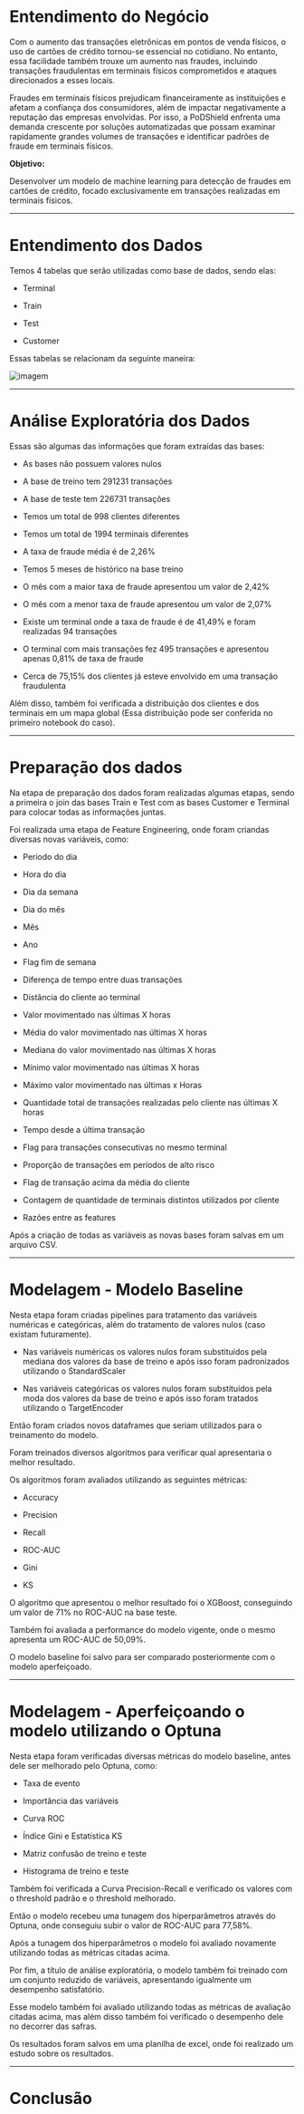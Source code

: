 # Entendimento do Negócio

Com o aumento das transações eletrônicas em pontos de venda físicos, o uso de cartões de crédito tornou-se essencial no cotidiano. No entanto, essa facilidade também trouxe um aumento nas fraudes, incluindo transações fraudulentas em terminais físicos comprometidos e ataques direcionados a esses locais.

Fraudes em terminais físicos prejudicam financeiramente as instituições e afetam a confiança dos consumidores, além de impactar negativamente a reputação das empresas envolvidas. Por isso, a PoDShield enfrenta uma demanda crescente por soluções automatizadas que possam examinar rapidamente grandes volumes de transações e identificar padrões de fraude em terminais físicos.


**Objetivo:**

Desenvolver um modelo de machine learning para detecção de fraudes em cartões de crédito, focado exclusivamente em transações realizadas em terminais físicos.

---------------------------------------------------------------

# Entendimento dos Dados

Temos 4 tabelas que serão utilizadas como base de dados, sendo elas:

- Terminal

- Train

- Test

- Customer

Essas tabelas se relacionam da seguinte maneira:

![imagem](Imagens/relacao_planilhas_fraude.jpg)


----------------------------------------------------------------

# Análise Exploratória dos Dados

Essas são algumas das informações que foram extraídas das bases:

- As bases não possuem valores nulos

- A base de treino tem 291231 transações

- A base de teste tem 226731 transações

- Temos um total de 998 clientes diferentes

- Temos um total de 1994 terminais diferentes

- A taxa de fraude média é de 2,26%

- Temos 5 meses de histórico na base treino

- O mês com a maior taxa de fraude apresentou um valor de 2,42% 

- O mês com a menor taxa de fraude apresentou um valor de 2,07%

- Existe um terminal onde a taxa de fraude é de 41,49% e foram realizadas 94 transações

- O terminal com mais transações fez 495 transações e apresentou apenas 0,81% de taxa de fraude

- Cerca de 75,15% dos clientes já esteve envolvido em uma transação fraudulenta


Além disso, também foi verificada a distribuição dos clientes e dos terminais em um mapa global (Essa distribuição pode ser conferida no primeiro notebook do caso).

---------------------------------------------------------------------

# Preparação dos dados

Na etapa de preparação dos dados foram realizadas algumas etapas, sendo a primeira o join das bases Train e Test com as bases Customer e Terminal para colocar todas as informações juntas.

Foi realizada uma etapa de Feature Engineering, onde foram criandas diversas novas variáveis, como:

- Periodo do dia

- Hora do dia

- Dia da semana

- Dia do mês

- Mês

- Ano

- Flag fim de semana

- Diferença de tempo entre duas transações

- Distância do cliente ao terminal

- Valor movimentado nas últimas X horas

- Média do valor movimentado nas últimas X horas

- Mediana do valor movimentado nas últimas X horas

- Mínimo valor movimentado nas últimas X horas

- Máximo valor movimentado nas últimas x Horas

- Quantidade total de transações realizadas pelo cliente nas últimas X horas

- Tempo desde a última transação

- Flag para transações consecutivas no mesmo terminal

- Proporção de transações em períodos de alto risco

- Flag de transação acima da média do cliente

- Contagem de quantidade de terminais distintos utilizados por cliente

- Razões entre as features

Após a criação de todas as variáveis as novas bases foram salvas em um arquivo CSV.


------------------------------------------------------------------------------------

# Modelagem - Modelo Baseline

Nesta etapa foram criadas pipelines para tratamento das variáveis numéricas e categóricas, além do tratamento de valores nulos (caso existam futuramente).

- Nas variáveis numéricas os valores nulos foram substituídos pela mediana dos valores da base de treino e após isso foram padronizados utilizando o StandardScaler

- Nas variáveis categóricas os valores nulos foram substituídos pela moda dos valores da base de treino e após isso foram tratados utilizando o TargetEncoder

Então foram criados novos dataframes que seriam utilizados para o treinamento do modelo.

Foram treinados diversos algoritmos para verificar qual apresentaria o melhor resultado.

Os algoritmos foram avaliados utilizando as seguintes métricas:

- Accuracy

- Precision

- Recall

- ROC-AUC

- Gini

- KS

O algoritmo que apresentou o melhor resultado foi o XGBoost, conseguindo um valor de 71% no ROC-AUC na base teste.

Também foi avaliada a performance do modelo vigente, onde o mesmo apresenta um ROC-AUC de 50,09%.

O modelo baseline foi salvo para ser comparado posteriormente com o modelo aperfeiçoado.

------------------------------------------------------------------------------------

# Modelagem - Aperfeiçoando o modelo utilizando o Optuna

Nesta etapa foram verificadas diversas métricas do modelo baseline, antes dele ser melhorado pelo Optuna, como:

- Taxa de evento

- Importância das variáveis

- Curva ROC

- Índice Gini e Estatística KS

- Matriz confusão de treino e teste

- Histograma de treino e teste

Também foi verificada a Curva Precision-Recall e verificado os valores com o threshold padrão e o threshold melhorado.

Então o modelo recebeu uma tunagem dos hiperparâmetros através do Optuna, onde conseguiu subir o valor de ROC-AUC para 77,58%.

Após a tunagem dos hiperparâmetros o modelo foi avaliado novamente utilizando todas as métricas citadas acima.

Por fim, a título de análise exploratória, o modelo também foi treinado com um conjunto reduzido de variáveis, apresentando igualmente um desempenho satisfatório.

Esse modelo também foi avaliado utilizando todas as métricas de avaliação citadas acima, mas além disso também foi verificado o desempenho dele no decorrer das safras.


Os resultados foram salvos em uma planilha de excel, onde foi realizado um estudo sobre os resultados.

-------------------------------------------------------------------------------------------------------

# Conclusão




























